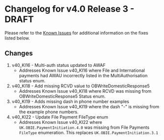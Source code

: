 # Changelog for v4.0 Release 3 - DRAFT

Please refer to the [Known Issues](https://openbanking.atlassian.net/wiki/spaces/DZ/pages/47546479/Known+Specification+Issues) for additional information on the fixes listed below.

## Changes

1. v40_KI16 - Multi-auth status updated to AWAF
    + Addresses Known Issue v40_KI16 where File and International payments had AWAU incorrectly listed in the MultiAuthorisation status enum.
2. v40_KI18 - Add missing RCVD value to OBWriteDomesticResponse5
    + Addresses Known Issue v40_KI18 where RCVD was missing from OBWriteDomesticResponse5 Status enum.
3. v40_KI19 - Adds missing dash in phone number examples
    + Addresses Known Issue v40_KI19 where the dash "-" is missing from the example phone numbers.
4. v40_KI22 - Update File Payment FileType enum
    + Addresses Known Issue v40_KI22 where `UK.OBIE.PaymentInitiation.4.0` was missing from File Payments `FileType` enumeration.  This replaces `UK.OBIE.PaymentInitiation.3.1`
